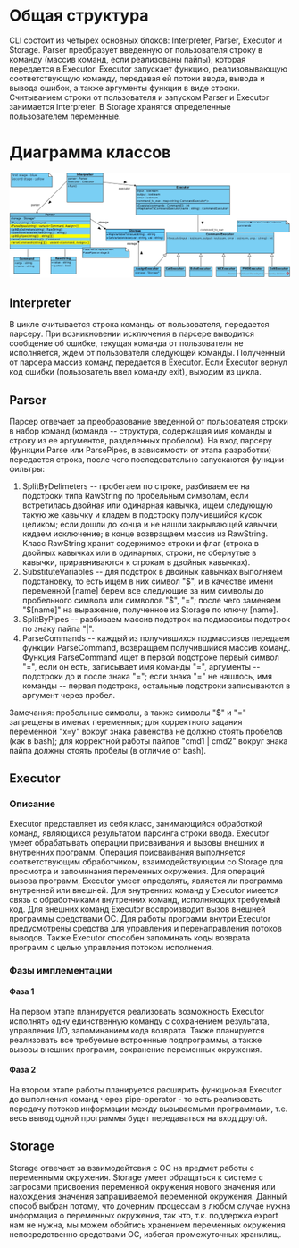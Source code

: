 # Общая структура

CLI состоит из четырех основных блоков: Interpreter, Parser, Executor и Storage. Parser преобразует введенную от пользователя строку в команду (массив команд, если реализованы пайпы), которая передается в Executor. Executor запускает функцию, реализовывающую соответствующую команду, передавая ей потоки ввода, вывода и вывода ошибок, а также аргументы функции в виде строки. Считыванием строки от пользователя и запуском Parser и Executor занимается Interpreter. В Storage хранятся определенные пользователем переменные.

# Диаграмма классов

![Диаграмма классов](diagram/TopSHClassDiagram.jpg?raw=true "Диаграмма классов")

## Interpreter

В цикле считывается строка команды от пользователя, передается парсеру. При возникновении исключения в парсере выводится сообщение об ошибке, текущая команда от пользователя не исполняется, ждем от пользователя следующей команды. Полученный от парсера массив команд передается в Executor. Если Executor вернул код ошибки (пользователь ввел команду exit), выходим из цикла.

## Parser

Парсер отвечает за преобразование введенной от пользователя строки в набор команд (команда -- структура, содержащая имя команды и строку из ее аргументов, разделенных пробелом).
На вход парсеру (функции Parse или ParsePipes, в зависимости от этапа разработки) передается строка, после чего последовательно запускаются функции-фильтры:
1. SplitByDelimeters -- пробегаем по строке, разбиваем ее на подстроки типа RawString по пробельным символам, если встретилась двойная или одинарная кавычка, ищем следующую такую же кавычку и кладем в подстроку получившийся кусок целиком; если дошли до конца и не нашли закрывающей кавычки, кидаем исключение; в конце возвращаем массив из RawString. Класс RawString хранит содержимое строки и флаг (строка в двойных кавычках или в одинарных, строки, не обернутые в кавычки, приравниваются к строкам в двойных кавычках).
2. SubstituteVariables -- для подстрок в двойных кавычках выполняем подстановку, то есть ищем в них символ "$", и в качестве имени переменной [name] берем все следующие за ним символы до пробельного символа или символов "$", "="; после чего заменяем "$[name]" на выражение, полученное из Storage по ключу [name].
3. SplitByPipes -- разбиваем массив подстрок на подмассивы подстрок по знаку пайпа "|".
4. ParseCommands -- каждый из получившихся подмассивов передаем функции ParseCommand, возвращаем получившийся массив команд. Функция ParseCommand ищет в первой подстроке первый символ "=", если он есть, записывает имя команды "=", аргументы -- подстроки до и после знака "="; если знака "=" не нашлось, имя команды -- первая подстрока, остальные подстроки записываются в аргумент через пробел.

Замечания: пробельные символы, а также символы "$" и "=" запрещены в именах переменных; для корректного задания переменной "x=y" вокруг знака равенства не должно стоять пробелов (как в bash); для корректной работы пайпов "cmd1 | cmd2" вокруг знака пайпа должны стоять пробелы (в отличие от bash).

## Executor

### Описание

Executor представляет из себя класс, занимающийся обработкой команд, являющихся результатом парсинга строки ввода.
Executor умеет обрабатывать операции присваивания и вызовы внешних и внутренних программ. Операция присваивания выполняется
соответствующим обработчиком, взаимодействующим со Storage для просмотра и запоминания переменных окружения.  Для операций вызова программ, Executor 
умеет определять, является ли программа внутренней или внешней. Для внутренних команд у Executor имеется связь с обработчиками внутренних команд,
исполняющих требуемый код. Для внешних команд Executor воспроизводит вызов внешней программы средствами ОС. Для работы программ внутри Executor
предусмотрены средства для управления и перенаправления потоков выводов. Также Executor способен запоминать коды возврата программ с целью управления потоком исполнения.

### Фазы имплементации

#### Фаза 1

На первом этапе планируется реализовать возможность Executor исполнять одну единственную команду с сохранением результата, управления I/O, запоминанием кода возврата. Также
планируется реализовать все требуемые встроенные подпрограммы, а также вызовы внешних программ, сохранение переменных окружения.

#### Фаза 2

На втором этапе работы планируется расширить функционал Executor до выполнения команд через pipe-operator - то есть реализовать передачу 
потоков информации между вызываемыми программами, т.е. весь вывод одной программы будет передаваться на вход другой.

## Storage

Storage отвечает за взаимодейтсвия с ОС на предмет работы с переменными окружения. Storage умеет обращаться к системе с запросами присвоения переменной окружения
нового значения или нахождения значения запрашиваемой переменной окружения.
Данный способ выбран потому, что дочерним процессам в любом случае нужна информация о переменных окружения, так что, т.к. поддержка export нам не нужна, мы можем обойтись хранением переменных окружения непосредственно средствами ОС, избегая промежуточных хранилищ.
